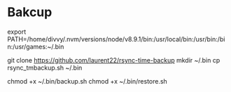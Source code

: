 # Bakcup

export PATH=/home/divvy/.nvm/versions/node/v8.9.1/bin:/usr/local/bin:/usr/bin:/bin:/usr/games:~/.bin


git clone https://github.com/laurent22/rsync-time-backup
mkdir ~/.bin
cp rsync_tmbackup.sh ~/.bin

chmod +x ~/.bin/backup.sh
chmod +x ~/.bin/restore.sh
